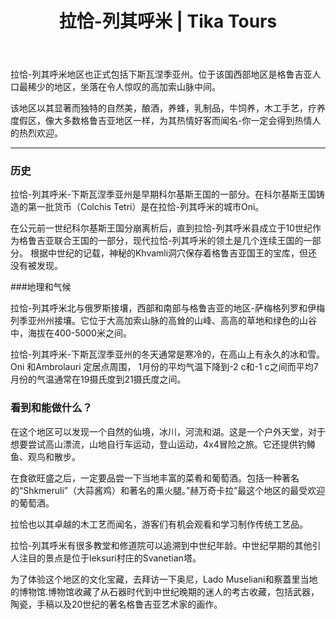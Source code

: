 ﻿---
language: zh
url: regions/racha-lechkhumi
heading: 拉恰-列其呼米
title: 拉恰-列其呼米 | Tika Tours
country_id: 1
imggrp_id: 16
gallery_id: 16
template: regions
name: 拉恰-列其呼米
rank: 8
short_descr: The region of Racha-Lechkhumi also officially includes Kvemo (lower) Svaneti. This northwestern region is the most sparsely populated in Georgia, situated in the midst of the awe-inspiring Caucasus.
latitude: 42.6718873
longitude: 43.0562836
formatted_address: Racha-Lechkhumi and Lower Svaneti, Georgia
image_path: /library/regions/racha.jpg
---
<div class="row content-row"><!-- 1199 (1)-->

</div>

<div class="row content-row"><!-- 1200 (2)-->
<div class="col-xs-12 col-sm-6 col-md-6"><!-- 1594 -->

拉恰-列其呼米地区也正式包括下斯瓦涅季亚州。位于该国西部地区是格鲁吉亚人口最稀少的地区，坐落在令人惊叹的高加索山脉中间。

</div>

<div class="col-xs-12 col-sm-6 col-md-6"><!-- 1595 -->

该地区以其显著而独特的自然美，酿酒，养蜂，乳制品，牛饲养，木工手艺，疗养度假区，像大多数格鲁吉亚地区一样，为其热情好客而闻名-你一定会得到热情人的热烈欢迎。

</div>

</div>

<div class="row content-row"><!-- 1201 (3)-->
<div class="col-xs-12"><!-- 1596 -->

* * *

</div>

</div>

<div class="row content-row"><!-- 1202 (4)-->
<div class="col-xs-12 col-sm-6 col-md-6"><!-- 1597 -->

### 历史


拉恰-列其呼米-下斯瓦涅季亚州是早期科尔基斯王国的一部分。在科尔基斯王国铸造的第一批货币（Colchis Tetri）是在拉恰-列其呼米的城市Oni。

在公元前一世纪科尔基斯王国分崩离析后，直到拉恰-列其呼米县成立于10世纪作为格鲁吉亚联合王国的一部分，现代拉恰-列其呼米的领土是几个连续王国的一部分。
根据中世纪的记载，神秘的Khvamli洞穴保存着格鲁吉亚国王的宝库，但还没有被发现。

###地理和气候


拉恰-列其呼米北与俄罗斯接壤，西部和南部与格鲁吉亚的地区-萨梅格列罗和伊梅列季亚州州接壤。它位于大高加索山脉的高耸的山峰、高高的草地和绿色的山谷中，海拔在400-5000米之间。

拉恰-列其呼米-下斯瓦涅季亚州的冬天通常是寒冷的，在高山上有永久的冰和雪。Oni 和Ambrolauri 定居点周围， 1月份的平均气温下降到-2 c和-1 c之间而平均7月份的气温通常在19摄氏度到21摄氏度之间。

</div>

<div class="col-xs-12 col-sm-6 col-md-6"><!-- 1598 -->

### 看到和能做什么？

在这个地区可以发现一个自然的仙境，冰川，河流和湖。这是一个户外天堂，对于想要尝试高山漂流，山地自行车运动，登山运动，4x4冒险之旅。它还提供钓鳟鱼、观鸟和散步。

在食欲旺盛之后，一定要品尝一下当地丰富的菜肴和葡萄酒。包括一种著名的“Shkmeruli”（大蒜酱鸡）和著名的熏火腿。”赫万奇卡拉”最这个地区的最受欢迎的葡萄酒。

拉恰也以其卓越的木工艺而闻名，游客们有机会观看和学习制作传统工艺品。

拉恰-列其呼米有很多教堂和修道院可以追溯到中世纪年龄。中世纪早期的其他引人注目的景点是位于leksuri村庄的Svanetian塔。


为了体验这个地区的文化宝藏，去拜访一下奥尼，Lado Museliani和察蓋里当地的博物馆.博物馆收藏了从石器时代到中世纪晚期的迷人的考古收藏，包括武器，陶瓷，手稿以及20世纪的著名格鲁吉亚艺术家的画作。


</div>

</div>

